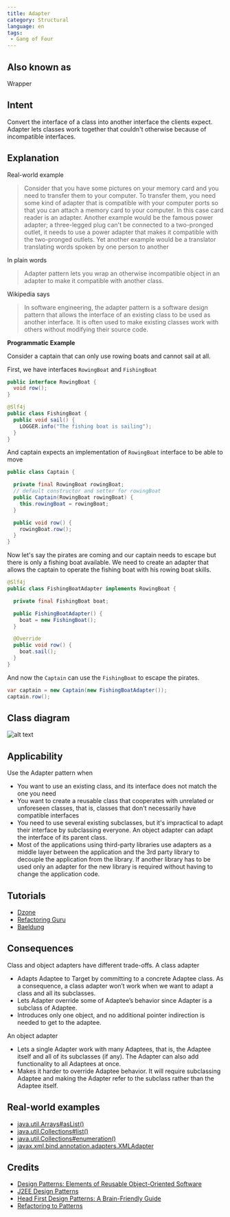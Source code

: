 ```yaml
---
title: Adapter
category: Structural
language: en
tags:
 - Gang of Four
---
```


## Also known as
Wrapper

## Intent
Convert the interface of a class into another interface the clients expect. Adapter lets classes work together that 
couldn't otherwise because of incompatible interfaces.

## Explanation

Real-world example

> Consider that you have some pictures on your memory card and you need to transfer them to your computer. To transfer them, you need some kind of adapter that is compatible with your computer ports so that you can attach a memory card to your computer. In this case card reader is an adapter.
> Another example would be the famous power adapter; a three-legged plug can't be connected to a two-pronged outlet, it needs to use a power adapter that makes it compatible with the two-pronged outlets.
> Yet another example would be a translator translating words spoken by one person to another

In plain words

> Adapter pattern lets you wrap an otherwise incompatible object in an adapter to make it compatible with another class.

Wikipedia says

> In software engineering, the adapter pattern is a software design pattern that allows the interface of an existing class to be used as another interface. It is often used to make existing classes work with others without modifying their source code.

**Programmatic Example**

Consider a captain that can only use rowing boats and cannot sail at all.

First, we have interfaces `RowingBoat` and `FishingBoat`

```java
public interface RowingBoat {
  void row();
}

@Slf4j
public class FishingBoat {
  public void sail() {
    LOGGER.info("The fishing boat is sailing");
  }
}
```

And captain expects an implementation of `RowingBoat` interface to be able to move

```java
public class Captain {

  private final RowingBoat rowingBoat;
  // default constructor and setter for rowingBoat
  public Captain(RowingBoat rowingBoat) {
    this.rowingBoat = rowingBoat;
  }

  public void row() {
    rowingBoat.row();
  }
}
```

Now let's say the pirates are coming and our captain needs to escape but there is only a fishing boat available. We need to create an adapter that allows the captain to operate the fishing boat with his rowing boat skills.

```java
@Slf4j
public class FishingBoatAdapter implements RowingBoat {

  private final FishingBoat boat;

  public FishingBoatAdapter() {
    boat = new FishingBoat();
  }

  @Override
  public void row() {
    boat.sail();
  }
}
```

And now the `Captain` can use the `FishingBoat` to escape the pirates.

```java
var captain = new Captain(new FishingBoatAdapter());
captain.row();
```

## Class diagram
![alt text](./etc/adapter.urm.png "Adapter class diagram")

## Applicability
Use the Adapter pattern when

* You want to use an existing class, and its interface does not match the one you need
* You want to create a reusable class that cooperates with unrelated or unforeseen classes, that is, classes that don't necessarily have compatible interfaces
* You need to use several existing subclasses, but it's impractical to adapt their interface by subclassing everyone. An object adapter can adapt the interface of its parent class.
* Most of the applications using third-party libraries use adapters as a middle layer between the application and the 3rd party library to decouple the application from the library. If another library has to be used only an adapter for the new library is required without having to change the application code.

## Tutorials

* [Dzone](https://dzone.com/articles/adapter-design-pattern-in-java)
* [Refactoring Guru](https://refactoring.guru/design-patterns/adapter/java/example)
* [Baeldung](https://www.baeldung.com/java-adapter-pattern)

## Consequences
Class and object adapters have different trade-offs. A class adapter

*	Adapts Adaptee to Target by committing to a concrete Adaptee class. As a consequence, a class adapter won’t work when we want to adapt a class and all its subclasses.
*	Lets Adapter override some of Adaptee’s behavior since Adapter is a subclass of Adaptee.
*	Introduces only one object, and no additional pointer indirection is needed to get to the adaptee.

An object adapter	

*	Lets a single Adapter work with many Adaptees, that is, the Adaptee itself and all of its subclasses (if any). The Adapter can also add functionality to all Adaptees at once.
*	Makes it harder to override Adaptee behavior. It will require subclassing Adaptee and making the Adapter refer to the subclass rather than the Adaptee itself.


## Real-world examples

* [java.util.Arrays#asList()](http://docs.oracle.com/javase/8/docs/api/java/util/Arrays.html#asList%28T...%29)
* [java.util.Collections#list()](https://docs.oracle.com/javase/8/docs/api/java/util/Collections.html#list-java.util.Enumeration-)
* [java.util.Collections#enumeration()](https://docs.oracle.com/javase/8/docs/api/java/util/Collections.html#enumeration-java.util.Collection-)
* [javax.xml.bind.annotation.adapters.XMLAdapter](http://docs.oracle.com/javase/8/docs/api/javax/xml/bind/annotation/adapters/XmlAdapter.html#marshal-BoundType-)


## Credits

* [Design Patterns: Elements of Reusable Object-Oriented Software](https://www.amazon.com/gp/product/0201633612/ref=as_li_tl?ie=UTF8&camp=1789&creative=9325&creativeASIN=0201633612&linkCode=as2&tag=javadesignpat-20&linkId=675d49790ce11db99d90bde47f1aeb59)
* [J2EE Design Patterns](https://www.amazon.com/gp/product/0596004273/ref=as_li_tl?ie=UTF8&camp=1789&creative=9325&creativeASIN=0596004273&linkCode=as2&tag=javadesignpat-20&linkId=48d37c67fb3d845b802fa9b619ad8f31)
* [Head First Design Patterns: A Brain-Friendly Guide](https://www.amazon.com/gp/product/0596007124/ref=as_li_tl?ie=UTF8&camp=1789&creative=9325&creativeASIN=0596007124&linkCode=as2&tag=javadesignpat-20&linkId=6b8b6eea86021af6c8e3cd3fc382cb5b)
* [Refactoring to Patterns](https://www.amazon.com/gp/product/0321213351/ref=as_li_tl?ie=UTF8&camp=1789&creative=9325&creativeASIN=0321213351&linkCode=as2&tag=javadesignpat-20&linkId=2a76fcb387234bc71b1c61150b3cc3a7)
